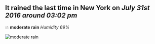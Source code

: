 ## It rained the last time in New York on *July 31st 2016 around 03:02 pm*
💧💧  **moderate rain** *Humidity 69%*

![moderate rain](http://openweathermap.org/img/w/10d.png)
